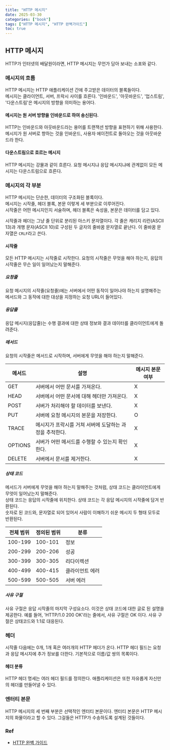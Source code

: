 ```yaml
---
title: "HTTP 메시지"
date: 2025-03-30
categories: ["book"]
tags: ["HTTP 메시지", "HTTP 완벽가이드"]
toc: true
---
```


## HTTP 메시지

HTTP가 인터넷의 배달원이라면, HTTP 메시지는 무언가 담아 보내는 소포와 같다.

### 메시지의 흐름

HTTP 메시지는 HTTP 애플리케이션 간에 주고받은 데이터의 블록들이다.  
메시지는 클라이언트, 서버, 프락시 사이를 흐른다. '인바운드', '아웃바운드', '업스트림', '다운스트림'은 메시지의 방향을 의미하는 용어다.

#### 메시지는 원 서버 방향을 인바운드로 하여 송신된다.

HTTP는 인바운드와 아웃바운드라는 용어를 트랜잭션 방향을 표현하기 위해 사용한다.  
메시지가 원 서버로 향하는 것을 인바운드, 사용자 에이전트로 돌아오는 것을 아웃바운드라 한다.

#### 다운스트림으로 흐르는 메시지

HTTP 메시지는 강물과 같이 흐른다. 요청 메시지냐 응답 메시지냐에 관계없이 모든 메시지는 다운스트림으로 흐른다.

### 메시지의 각 부분

HTTP 메시지는 단순한, 데이터의 구조화된 블록이다.  
메시지는 시작줄, 헤더 블록, 본문 이렇게 세 부분으로 이루어진다.  
시작줄은 어떤 메시지인지 서술하며, 헤더 블록은 속성을, 본문은 데이터를 담고 있다.

시작줄과 헤더는 그냥 줄 단위로 분리된 아스키 문자열이다. 
각 줄은 캐리지 리런(ASCII 13)과 개행 문자(ASCII 10)로 구성된 두 글자의 줄바꿈 문자열로 끝난다.
이 줄바꿈 문자열은 `CRLF`라고 쓴다.

#### 시작줄

모든 HTTP 메시지는 시작줄로 시작한다. 요청의 시작줄은 무엇을 해야 하는지, 응답의 시작줄은 무슨 일이 일어났는지 말해준다.

##### 요청줄

요청 메시지의 시작줄(요청줄)에는 서버에서 어떤 동작이 일어나야 하는지 설명해주는 메서드와 그 동작에 대한 대상을 지정하는 요청 URL이 들어있다.

##### 응답줄

응답 메시지(응답줄)는 수행 결과에 대한 상태 정보와 결과 데이터를 클라이언트에게 돌려준다.

##### 메서드

요청의 시작줄은 메서드로 시작하며, 서버에게 무엇을 해야 하는지 말해준다.

| 메서드 | 설명 | 메시지 본문 여부 |
|--------|------|-----------|
| GET | 서버에서 어떤 문서를 가져온다. | X         |
| HEAD | 서버에서 어떤 문서에 대해 헤더만 가져온다. | X         |
| POST | 서버가 처리해야 할 데이터를 보낸다. | X         |
| PUT | 서버에 요청 메시지의 본문을 저장한다. | O         |
| TRACE | 메시지가 프락시를 거쳐 서버에 도달하는 과정을 추적한다. | X         |
| OPTIONS | 서버가 어떤 메서드를 수행할 수 있는지 확인한다. | X         |
| DELETE | 서버에서 문서를 제거한다. | X         |


##### 상태 코드

메서드가 서버에게 무엇을 해야 하는지 말해주는 것처럼, 상태 코드는 클라이언트에게 무엇이 일어났는지 말해준다.  
상태 코드는 응답의 시작줄에 위치한다. 상태 코드는 각 응답 메시지의 시작줄에 담겨 반환된다.  
숫자로 된 코드와, 문자열로 되어 있어서 사람이 이해하기 쉬운 메시지 두 형태 모두로 반환된다.

| 전체 범위 | 정의된 범위 | 분류 |
|---------|-----------|------|
| 100-199 | 100-101 | 정보 |
| 200-299 | 200-206 | 성공 |
| 300-399 | 300-305 | 리다이렉션 |
| 400-499 | 400-415 | 클라이언트 에러 |
| 500-599 | 500-505 | 서버 에러 |


##### 사유 구절

사유 구절은 응답 시작줄의 마지막 구성요소다. 이것은 상태 코드에 대한 글로 된 설명을 제공한다.
예를 들어, 'HTTP/1.0 200 OK'라는 줄에서, 사유 구절은 OK 이다. 사유 구절은 상태코드와 1:1로 대응된다.

### 헤더

시작줄 다음에는 0개, 1개 혹은 여러개의 HTTP 헤더가 온다.
HTTP 헤더 필드는 요청과 응답 메시지에 추가 정보를 더한다. 기본적으로 이름/값 쌍의 목록이다.

#### 헤더 분류

HTTP 헤더 명세는 여러 헤더 필드를 정의한다. 애플리케이션은 또한 자유롭게 자신만의 헤더를 만들어낼 수 있다.

### 엔터티 본문

HTTP 메시지의 세 번째 부분은 선택적인 엔터티 본문이다.
엔터티 본문은 HTTP 메시지의 화물이라고 할 수 있다. 그걸들은 HTTP가 수송하도록 설계된 것들이다.

### Ref
- [HTTP 완벽 가이드](https://www.yes24.com/product/goods/15381085)
